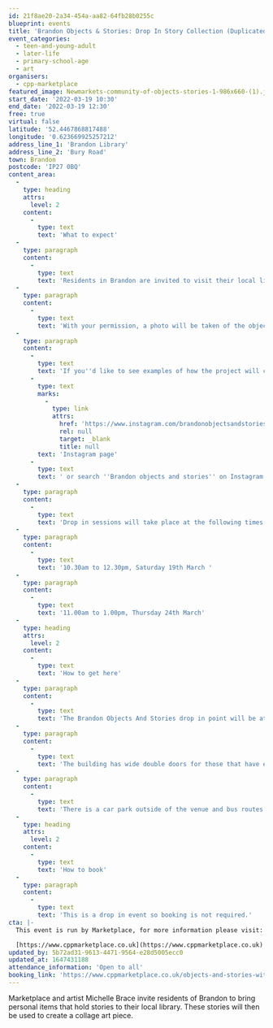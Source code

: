 ```yaml
---
id: 21f8ae20-2a34-454a-aa82-64fb28b0255c
blueprint: events
title: 'Brandon Objects & Stories: Drop In Story Collection (Duplicated)'
event_categories:
  - teen-and-young-adult
  - later-life
  - primary-school-age
  - art
organisers:
  - cpp-marketplace
featured_image: Newmarkets-community-of-objects-stories-1-986x660-(1).jpg
start_date: '2022-03-19 10:30'
end_date: '2022-03-19 12:30'
free: true
virtual: false
latitude: '52.4467868817488'
longitude: '0.623669925257212'
address_line_1: 'Brandon Library'
address_line_2: 'Bury Road'
town: Brandon
postcode: 'IP27 0BQ'
content_area:
  -
    type: heading
    attrs:
      level: 2
    content:
      -
        type: text
        text: 'What to expect'
  -
    type: paragraph
    content:
      -
        type: text
        text: 'Residents in Brandon are invited to visit their local library to take part in a project all about objects that hold a personal story. All you need to do is bring along an item which tells us something about you and who you are.  When you arrive you''ll be asked about why this object is special to you and what story does it tell about you. '
  -
    type: paragraph
    content:
      -
        type: text
        text: 'With your permission, a photo will be taken of the object and your story will be recorded. Digital artist, Michelle Brace will then be curating the items into a collage, building a community of objects and stories by local people.'
  -
    type: paragraph
    content:
      -
        type: text
        text: 'If you''d like to see examples of how the project will come together then please visit the '
      -
        type: text
        marks:
          -
            type: link
            attrs:
              href: 'https://www.instagram.com/brandonobjectsandstories/'
              rel: null
              target: _blank
              title: null
        text: 'Instagram page'
      -
        type: text
        text: ' or search ''Brandon objects and stories'' on Instagram. '
  -
    type: paragraph
    content:
      -
        type: text
        text: 'Drop in sessions will take place at the following times and dates in the library: '
  -
    type: paragraph
    content:
      -
        type: text
        text: '10.30am to 12.30pm, Saturday 19th March '
  -
    type: paragraph
    content:
      -
        type: text
        text: '11.00am to 1.00pm, Thursday 24th March'
  -
    type: heading
    attrs:
      level: 2
    content:
      -
        type: text
        text: 'How to get here'
  -
    type: paragraph
    content:
      -
        type: text
        text: 'The Brandon Objects And Stories drop in point will be at Brandon Library, IP27 0BQ.'
  -
    type: paragraph
    content:
      -
        type: text
        text: 'The building has wide double doors for those that have extra accessibility requirements.'
  -
    type: paragraph
    content:
      -
        type: text
        text: 'There is a car park outside of the venue and bus routes operating nearby. '
  -
    type: heading
    attrs:
      level: 2
    content:
      -
        type: text
        text: 'How to book'
  -
    type: paragraph
    content:
      -
        type: text
        text: 'This is a drop in event so booking is not required.'
cta: |-
  This event is run by Marketplace, for more information please visit:

  [https://www.cppmarketplace.co.uk](https://www.cppmarketplace.co.uk)
updated_by: 5b72ad31-9613-4471-9564-e28d5005ecc0
updated_at: 1647431188
attendance_information: 'Open to all'
booking_link: 'https://www.cppmarketplace.co.uk/objects-and-stories-with-digital-artist-michelle-brace/'
---
```

Marketplace and artist Michelle Brace invite residents of Brandon to bring personal items that hold stories to their local library. These stories will then be used to create a collage art piece.